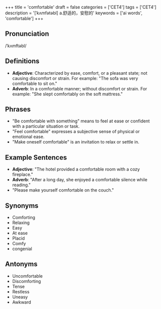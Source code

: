 +++
title = 'comfortable'
draft = false
categories = ['CET4']
tags = ['CET4']
description = '[ˈkʌmfətəbl] a.舒适的，安慰的'
keywords = ['ai words', 'comfortable']
+++

## Pronunciation
/ˈkʌmftəbl/

## Definitions
- **Adjective**: Characterized by ease, comfort, or a pleasant state; not causing discomfort or strain. For example: "The sofa was very comfortable to sit on."
- **Adverb**: In a comfortable manner; without discomfort or strain. For example: "She slept comfortably on the soft mattress."

## Phrases
- "Be comfortable with something" means to feel at ease or confident with a particular situation or task.
- "Feel comfortable" expresses a subjective sense of physical or emotional ease.
- "Make oneself comfortable" is an invitation to relax or settle in.

## Example Sentences
- **Adjective**: "The hotel provided a comfortable room with a cozy fireplace."
- **Adverb**: "After a long day, she enjoyed a comfortable silence while reading."
- "Please make yourself comfortable on the couch."

## Synonyms
- Comforting
- Relaxing
- Easy
- At ease
- Placid
- Comfy
- congenial

## Antonyms
- Uncomfortable
- Discomforting
- Tense
- Restless
- Uneasy
- Awkward
